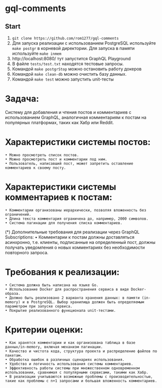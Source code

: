 # gql-comments

## Start
1. `git clone https://github.com/rom1277/gql-comments`
2.  Для запуска реализации с использованием PostgreSQL используйте `make postgr` в корневой директории. Для запуска в памяти используйте `make inmem`
3. http://localhost:8080/ тут запустится GraphQL Playground
4. В файле `tests/test.txt` находятся тестовые запросы.
5. Командой `make postgrStop` можно остановить работу докеров
6. Командой `make clean-db` можно очистить базу данных.
6. Командой `make test` можно запустить unit-тесты
# Задача:

Систему для добавления и чтения постов и комментариев с использованием GraphQL, аналогичная комментариям к постам на популярных платформах, таких как Хабр или Reddit.

# Характеристики системы постов:
    • Можно просмотреть список постов.
    • Можно просмотреть пост и комментарии под ним.
    • Пользователь, написавший пост, может запретить оставление комментариев к своему посту.

# Характеристики системы комментариев к постам:
    • Комментарии организованы иерархически, позволяя вложенность без ограничений.
    • Длина текста комментария ограничена до, например, 2000 символов.
    • Система пагинации для получения списка комментариев.

(*) Дополнительные требования для реализации через GraphQL Subscriptions:
    • Комментарии к постам должны доставляться асинхронно, т.е. клиенты, подписанные на определенный пост, должны получать уведомления о новых комментариях без необходимости повторного запроса.

# Требования к реализации:
    • Система должна быть написана на языке Go.
    • Использование Docker для распространения сервиса в виде Docker-образа.
    • Должно быть реализовано 2 варианта хранения данных: в памяти (in-memory) и в PostgreSQL. Выбор хранилища должен быть определяемым параметром при запуске сервиса.
    • Покрытие реализованного функционала unit-тестами.

# Критерии оценки:
    • Как хранятся комментарии и как организована таблица в базе данных/in-memory, включая механизм пагинации.
    • Качество и чистота кода, структура проекта и распределение файлов по пакетам.
    • Обработка ошибок в различных сценариях использования.
    • Удобство и логичность использования системы комментариев.
    • Эффективность работы системы при множественном одновременном использовании, сравнимая с популярными сервисами, такими как Хабр.
    • В реализации учитываются возможные проблемы с производительностью, такие как проблемы с n+1 запросами и большая вложенность комментариев.